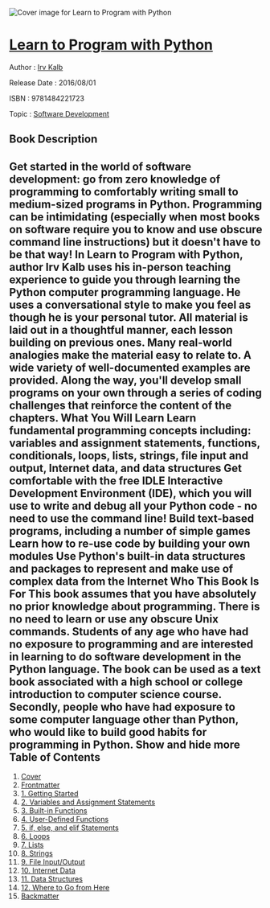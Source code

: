 ![Cover image for Learn to Program with Python](https://imgdetail.ebookreading.net/cover/cover/software_development/EB9781484221723.jpg)

[Learn to Program with Python](https://ebookreading.net/view/book/Learn+to+Program+with+Python-EB9781484221723_1.html "Learn to Program with Python")
====================================================================================================================

Author : [Irv Kalb](https://ebookreading.net/search/author/Irv+Kalb)

Release Date : 2016/08/01

ISBN : 9781484221723

Topic : [Software Development](https://ebookreading.net/search/category/software-development)

Book Description
-----------------

 Get started in the world of software development: go from zero knowledge of programming to comfortably writing small to medium-sized programs in Python. Programming can be intimidating (especially when most books on software require you to know and use obscure command line instructions) but it doesn't have to be that way!
In Learn to Program with Python, author Irv Kalb uses his in-person teaching experience to guide you through learning the Python computer programming language. He uses a conversational style to make you feel as though he is your personal tutor. All material is laid out in a thoughtful manner, each lesson building on previous ones. Many real-world analogies make the material easy to relate to. A wide variety of well-documented examples are provided. Along the way, you'll develop small programs on your own through a series of coding challenges that reinforce the content of the chapters.
What You Will Learn
Learn fundamental programming concepts including: variables and assignment statements, functions, conditionals, loops, lists, strings, file input and output, Internet data, and data structures
Get comfortable with the free IDLE Interactive Development Environment (IDE), which you will use to write and debug all your Python code - no need to use the command line!
Build text-based programs, including a number of simple games
Learn how to re-use code by building your own modules
Use Python's built-in data structures and packages to represent and make use of complex data from the Internet
Who This Book Is For
This book assumes that you have absolutely no prior knowledge about programming. There is no need to learn or use any obscure Unix commands. Students of any age who have had no exposure to programming and are interested in learning to do software development in the Python language. The book can be used as a text book associated with a high school or college introduction to computer science course. Secondly, people who have had exposure to some computer language other than Python, who would like to build good habits for programming in Python.
        Show and hide more                
Table of Contents
-----------------

1. [Cover](https://ebookreading.net/view/book/Learn+to+Program+with+Python-EB9781484221723_1.html)
1. [Frontmatter](https://ebookreading.net/view/book/Learn+to+Program+with+Python-EB9781484221723_2.html)
1. [1. Getting Started](https://ebookreading.net/view/book/Learn+to+Program+with+Python-EB9781484221723_3.html)
1. [2. Variables and Assignment Statements](https://ebookreading.net/view/book/Learn+to+Program+with+Python-EB9781484221723_4.html)
1. [3. Built-in Functions](https://ebookreading.net/view/book/Learn+to+Program+with+Python-EB9781484221723_5.html)
1. [4. User-Defined Functions](https://ebookreading.net/view/book/Learn+to+Program+with+Python-EB9781484221723_6.html)
1. [5. if, else, and elif Statements](https://ebookreading.net/view/book/Learn+to+Program+with+Python-EB9781484221723_7.html)
1. [6. Loops](https://ebookreading.net/view/book/Learn+to+Program+with+Python-EB9781484221723_8.html)
1. [7. Lists](https://ebookreading.net/view/book/Learn+to+Program+with+Python-EB9781484221723_9.html)
1. [8. Strings](https://ebookreading.net/view/book/Learn+to+Program+with+Python-EB9781484221723_10.html)
1. [9. File Input/Output](https://ebookreading.net/view/book/Learn+to+Program+with+Python-EB9781484221723_11.html)
1. [10. Internet Data](https://ebookreading.net/view/book/Learn+to+Program+with+Python-EB9781484221723_12.html)
1. [11. Data Structures](https://ebookreading.net/view/book/Learn+to+Program+with+Python-EB9781484221723_13.html)
1. [12. Where to Go from Here](https://ebookreading.net/view/book/Learn+to+Program+with+Python-EB9781484221723_14.html)
1. [Backmatter](https://ebookreading.net/view/book/Learn+to+Program+with+Python-EB9781484221723_15.html)
